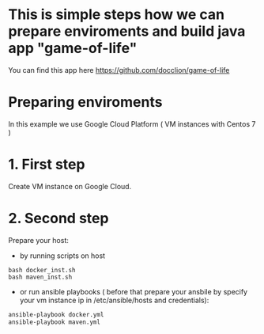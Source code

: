 # This is simple steps how we can prepare enviroments and build java app "game-of-life"


You can find this app here https://github.com/docclion/game-of-life

# Preparing enviroments
In this example we use Google Cloud Platform ( VM instances with Centos 7 )

# 1. First step
Create VM instance on Google Cloud.

# 2. Second step
Prepare your host:
 - by running scripts on host 
 ```bassh
 bash docker_inst.sh 
 bash maven_inst.sh
 ```
 
 - or run ansible playbooks ( before that prepare your ansbile by specify your vm instance ip in /etc/ansible/hosts and credentials): 
 ```bash
 ansible-playbook docker.yml 
 ansible-playbook maven.yml
 ```
 
 
 
